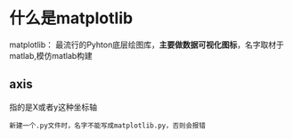 # 什么是matplotlib

matplotlib： 最流行的Pyhton底层绘图库，**主要做数据可视化图标**，名字取材于matlab,模仿matlab构建

## axis

指的是X或者y这种坐标轴

`
新建一个.py文件时，名字不能写成matplotlib.py，否则会报错
`
